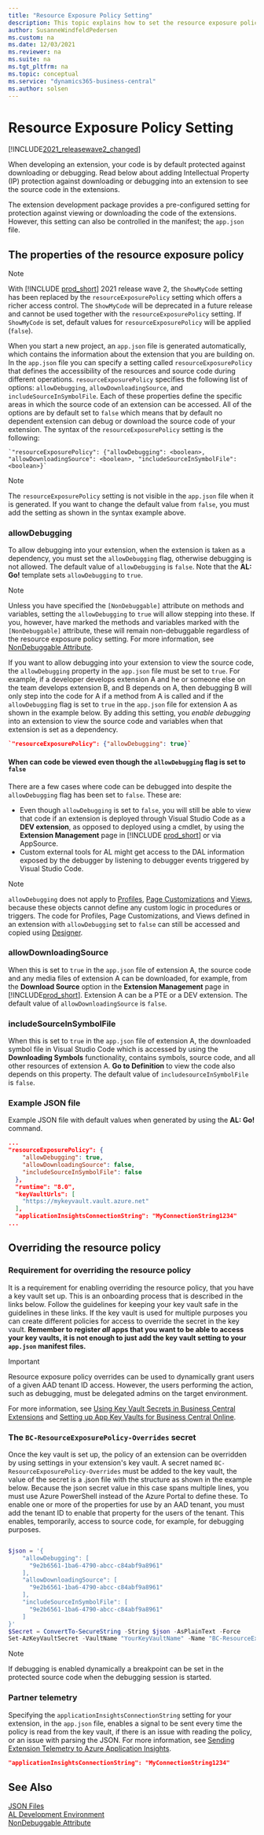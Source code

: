 ```yaml
---
title: "Resource Exposure Policy Setting"
description: This topic explains how to set the resource exposure policy for allowing download or debugging into extension to see the source code.
author: SusanneWindfeldPedersen
ms.custom: na
ms.date: 12/03/2021
ms.reviewer: na
ms.suite: na
ms.tgt_pltfrm: na
ms.topic: conceptual
ms.service: "dynamics365-business-central"
ms.author: solsen
---
```


# Resource Exposure Policy Setting

[!INCLUDE[2021_releasewave2_changed](../includes/2021_releasewave2_changed.md)]

When developing an extension, your code is by default protected against downloading or debugging. Read below about adding Intellectual Property (IP) protection against downloading or debugging into an extension to see the source code in the extensions.

The extension development package provides a pre-configured setting for protection against viewing or downloading the code of the extensions. However, this setting can also be controlled in the manifest; the `app.json` file.

## The properties of the resource exposure policy

> [!NOTE]  
> With [!INCLUDE [prod_short](includes/prod_short.md)] 2021 release wave 2, the `ShowMyCode` setting has been replaced by the `resourceExposurePolicy` setting which offers a richer access control. The `ShowMyCode` will be deprecated in a future release and cannot be used together with the `resourceExposurePolicy` setting. If `ShowMyCode` is set, default values for `resourceExposurePolicy` will be applied (`false`).

When you start a new project, an `app.json` file is generated automatically, which contains the information about the extension that you are building on. In the `app.json` file you can specify a setting called `resourceExposurePolicy` that defines the accessibility of the resources and source code during different operations. `resourceExposurePolicy` specifies the following list of options: `allowDebugging`, `allowDownloadingSource`, and `includeSourceInSymbolFile`. Each of these properties define the specific areas in which the source code of an extension can be accessed. All of the options are by default set to `false` which means that by default no dependent extension can debug or download the source code of your extension. The syntax of the `resourceExposurePolicy` setting is the following:

```al
`"resourceExposurePolicy": {"allowDebugging": <boolean>, "allowDownloadingSource": <boolean>, "includeSourceInSymbolFile": <boolean>}`
```

> [!NOTE]  
> The `resourceExposurePolicy` setting is not visible in the `app.json` file when it is generated. If you want to change the default value from `false`, you must add the setting as shown in the syntax example above.

### allowDebugging

To allow debugging into your extension, when the extension is taken as a dependency, you must set the `allowDebugging` flag, otherwise debugging is not allowed. The default value of `allowDebugging` is `false`. Note that the **AL: Go!** template sets `allowDebugging` to `true`.

> [!NOTE]  
> Unless you have specified the `[NonDebuggable]` attribute on methods and variables, setting the `allowDebugging` to `true` will allow stepping into these. If you, however, have marked the methods and variables marked with the `[NonDebuggable]` attribute, these will remain non-debuggable regardless of the resource exposure policy setting. For more information, see [NonDebuggable Attribute](attributes/devenv-nondebuggable-attribute.md).

If you want to allow debugging into your extension to view the source code, the `allowDebugging` property in the `app.json` file must be set to `true`. For example, if a developer develops extension A and he or someone else on the team develops extension B, and B depends on A, then debugging B will only step into the code for A if a method from A is called and if the `allowDebugging` flag is set to `true` in the `app.json` file for extension A as shown in the example below. By adding this setting, you *enable debugging* into an extension to view the source code and variables when that extension is set as a dependency.

```json
`"resourceExposurePolicy": {"allowDebugging": true}`
```

#### When can code be viewed even though the `allowDebugging` flag is set to `false`

There are a few cases where code can be debugged into despite the `allowDebugging` flag has been set to `false`. These are:

- Even though `allowDebugging` is set to `false`, you will still be able to view that code if an extension is deployed through Visual Studio Code as a **DEV extension**, as opposed to deployed using a cmdlet, by using the **Extension Management** page in [!INCLUDE [prod_short](includes/prod_short.md)] or via AppSource.
- Custom external tools for AL might get access to the DAL information exposed by the debugger by listening to debugger events triggered by Visual Studio Code.
 

> [!NOTE]  
> `allowDebugging` does not apply to [Profiles](devenv-profile-object.md), [Page Customizations](devenv-page-customization-object.md) and [Views](devenv-views.md), because these objects cannot define any custom logic in procedures or triggers. The code for Profiles, Page Customizations, and Views defined in an extension with `allowDebugging` set to `false` can still be accessed and copied using [Designer](devenv-inclient-designer.md).

### allowDownloadingSource

When this is set to `true` in the `app.json` file of extension A, the source code and any media files of extension A can be downloaded, for example, from the **Download Source** option in the **Extension Management** page in [!INCLUDE[prod_short](includes/prod_short.md)]. Extension A can be a PTE or a DEV extension. The default value of `allowDownloadingSource` is `false`.

### includeSourceInSymbolFile

When this is set to `true` in the `app.json` file of extension A, the downloaded symbol file in Visual Studio Code which is accessed by using the **Downloading Symbols** functionality, contains symbols, source code, and all other resources of extension A. **Go to Definition** to view the code also depends on this property. The default value of `includesourceInSymbolFile` is `false`.

### Example JSON file

Example JSON file with default values when generated by using the **AL: Go!** command.

```json
...
"resourceExposurePolicy": {
    "allowDebugging": true, 
    "allowDownloadingSource": false, 
    "includeSourceInSymbolFile": false
  },
  "runtime": "8.0",
  "keyVaultUrls": [
    "https://mykeyvault.vault.azure.net"
  ],
  "applicationInsightsConnectionString": "MyConnectionString1234"
...
```


## Overriding the resource policy

### Requirement for overriding the resource policy

It is a requirement for enabling overriding the resource policy, that you have a key vault set up. This is an onboarding process that is described in the links below. Follow the guidelines for keeping your key vault safe in the guidelines in these links. If the key vault is used for multiple purposes you can create different policies for access to override the secret in the key vault. **Remember to register *all* apps that you want to be able to access your key vaults, it is not enough to just add the key vault setting to your `app.json` manifest files.**

> [!IMPORTANT]  
> Resource exposure policy overrides can be used to dynamically grant users of a given AAD tenant ID access. However, the users performing the action, such as debugging, must be delegated admins on the target environment.

For more information, see [Using Key Vault Secrets in Business Central Extensions](devenv-app-key-vault-overview.md) and [Setting up App Key Vaults for Business Central Online](../administration/setup-app-key-vault.md).


### The `BC-ResourceExposurePolicy-Overrides` secret

Once the key vault is set up, the policy of an extension can be overridden by using settings in your extension's key vault. A secret named `BC-ResourceExposurePolicy-Overrides` must be added to the key vault, the value of the secret is a .json file with the structure as shown in the example below. Because the json secret value in this case spans multiple lines, you must use Azure PowerShell instead of the Azure Portal to define these. To enable one or more of the properties for use by an AAD tenant, you must add the tenant ID to enable that property for the users of the tenant. This enables, temporarily, access to source code, for example, for debugging purposes. 

```powershell

$json = '{ 
    "allowDebugging": [ 
      "9e2b6561-1ba6-4790-abcc-c84abf9a8961" 
    ], 
    "allowDownloadingSource": [ 
      "9e2b6561-1ba6-4790-abcc-c84abf9a8961" 
    ], 
    "includeSourceInSymbolFile": [ 
      "9e2b6561-1ba6-4790-abcc-c84abf9a8961" 
    ] 
}'
$Secret = ConvertTo-SecureString -String $json -AsPlainText -Force
Set-AzKeyVaultSecret -VaultName "YourKeyVaultName" -Name "BC-ResourceExposurePolicy-Overrides" -SecretValue $Secret
```

> [!NOTE]  
> If debugging is enabled dynamically a breakpoint can be set in the protected source code when the debugging session is started.

### Partner telemetry

Specifying the `applicationInsightsConnectionString` setting for your extension, in the `app.json` file, enables a signal to be sent every time the policy is read from the key vault, if there is an issue with reading the policy, or an issue with parsing the JSON. For more information, see [Sending Extension Telemetry to Azure Application Insights](devenv-application-insights-for-extensions.md).

```json
"applicationInsightsConnectionString": "MyConnectionString1234"
```
 
## See Also

[JSON Files](devenv-json-files.md)  
[AL Development Environment](devenv-reference-overview.md)  
[NonDebuggable Attribute](attributes/devenv-nondebuggable-attribute.md)  
